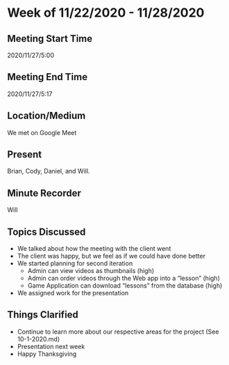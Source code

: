 # Week of 11/22/2020 - 11/28/2020

## Meeting Start Time

2020/11/27/5:00

## Meeting End Time

2020/11/27/5:17

## Location/Medium

We met on Google Meet

## Present

Brian, Cody, Daniel, and Will.

## Minute Recorder

Will

## Topics Discussed

- We talked about how the meeting with the client went
- The client was happy, but we feel as if we could have done better
- We started planning for second iteration
  - Admin can view videos as thumbnails (high)
  - Admin can order videos through the Web app into a “lesson” (high)
  - Game Application can download “lessons” from the database (high)
- We assigned work for the presentation


## Things Clarified

- Continue to learn more about our respective areas for the project (See 10-1-2020.md)
- Presentation next week
- Happy Thanksgiving
